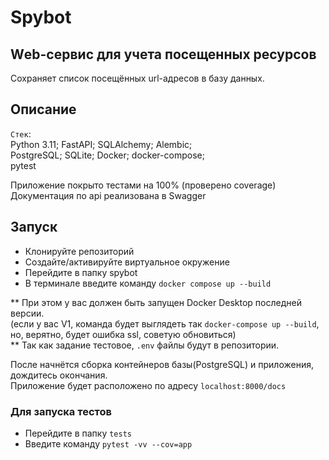 # Spybot
## Wеb-сервис для учета посещенных ресурсов
Сохраняет список посещённых url-адресов в базу данных.

## Описание
`Стек`:  
Python 3.11; FastAPI; SQLAlchemy; Alembic;  
PostgreSQL; SQLite; Docker; docker-compose;  
pytest  
  
Приложение покрыто тестами на 100% (проверено coverage)  
Документация по api реализована в Swagger  
  
## Запуск
- Клонируйте репозиторий  
- Создайте/активируйте виртуальное окружение  
- Перейдите в папку spybot  
- В терминале введите команду `docker compose up --build`  
  
** При этом у вас должен быть запущен Docker Desktop последней версии.  
(если у вас V1, команда будет выглядеть так `docker-compose up --build`, но, верятно, будет ошибка ssl, советую обновиться)  
** Так как задание тестовое, `.env` файлы будут в репозитории.  
  
После начнётся сборка контейнеров базы(PostgreSQL) и приложения, дождитесь окончания.  
Приложение будет расположено по адресу `localhost:8000/docs`  

### Для запуска тестов
- Перейдите в папку `tests`  
- Введите команду `pytest -vv --cov=app`